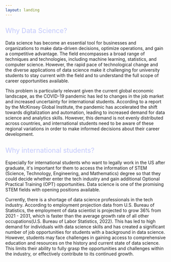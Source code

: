 ```yaml
---
layout: landing
---
```


<!-- **Why Data Science?** -->
<h2 class="text-2xl" style="font-weight:500;color:rgb(202, 207, 252)">Why Data Science?</h2>

Data science has become an essential tool for businesses and organizations to make data-driven decisions, optimize operations, and gain a competitive advantage. The field encompasses a broad range of techniques and technologies, including machine learning, statistics, and computer science. However, the rapid pace of technological change and the diverse applications of data science make it challenging for university students to stay current with the field and to understand the full scope of career opportunities available.

This problem is particularly relevant given the current global economic landscape, as the COVID-19 pandemic has led to changes in the job market and increased uncertainty for international students. According to a report by the McKinsey Global Institute, the pandemic has accelerated the shift towards digitalization and automation, leading to increased demand for data science and analytics skills. However, this demand is not evenly distributed across countries, and international students need to be aware of these regional variations in order to make informed decisions about their career development.

<!-- **Why international students?** -->
<h2 class="text-2xl" style="font-weight:500;color:rgb(202, 207, 252)">Why international students?</h2>

Especially for international students who want to legally work in the US after graduate, it's important for them to access the information of STEM (Science, Technology, Engineering, and Mathematics) degree so that they could decide whether enter the tech industry and gain additional Optional Practical Training (OPT) opportunities. Data science is one of the promising STEM fields with opening positions available.

Currently, there is a shortage of data science professionals in the tech industry. According to employment projection data from U.S. Bureau of Statistics, the employment of data scientist is projected to grow 36% from 2021 - 2031, which is faster than the average growth rate of all other occupations(U.S. Bureau of Labor Statistics, 2022). This has led to high demand for individuals with data science skills and has created a significant number of job opportunities for students with a background in data science. However, students may face challenges in gaining access to comprehensive education and resources on the history and current state of data science. This limits their ability to fully grasp the opportunities and challenges within the industry, or effectively contribute to its continued growth.